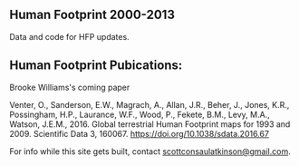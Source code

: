 ## Human Footprint 2000-2013
Data and code for HFP updates.

## Human Footprint Pubications:

Brooke Williams's coming paper

Venter, O., Sanderson, E.W., Magrach, A., Allan, J.R., Beher, J., Jones, K.R., Possingham, H.P., Laurance, W.F., Wood, P., Fekete, B.M., Levy, M.A., Watson, J.E.M., 2016. Global terrestrial Human Footprint maps for 1993 and 2009. Scientific Data 3, 160067. https://doi.org/10.1038/sdata.2016.67

For info while this site gets built, contact scottconsaulatkinson@gmail.com.
